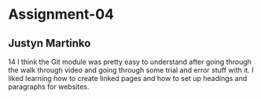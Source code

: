# Assignment-04
## Justyn Martinko

14 I think the Git module was pretty easy to understand after going through the walk through
video and going through some trial and error stuff with it. I liked learning how to create linked pages
and how to set up headings and paragraphs for websites.

